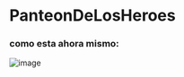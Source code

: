 # PanteonDeLosHeroes
### como esta ahora mismo:
![image](https://github.com/amparooliver/PanteonDeLosHeroes/assets/70351967/def6a4a0-06aa-4b69-b64e-aeaaf8e37ba3)

